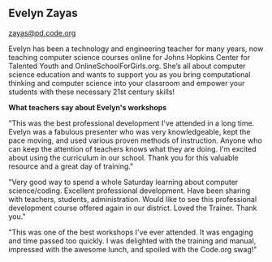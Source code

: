 ## Evelyn Zayas

[zayas@pd.code.org](mailto:zayas@pd.code.org)

Evelyn has been a technology and engineering teacher for many years, now teaching computer science courses online for Johns Hopkins Center for Talented Youth and OnlineSchoolForGirls.org. She’s all about computer science education and wants to support you as you bring computational thinking and computer science into your classroom and empower your students with these necessary 21st century skills!

**What teachers say about Evelyn's workshops**

"This was the best professional development I've attended in a long time. Evelyn was a fabulous presenter who was very knowledgeable, kept the pace moving, and used various proven methods of instruction. Anyone who can keep the attention of teachers knows what they are doing. I'm excited about using the curriculum in our school. Thank you for this valuable resource and a great day of training."

"Very good way to spend a whole Saturday learning about computer science/coding. Excellent professional development. Have been sharing with teachers, students, administration. Would like to see this professional development course offered again in our district. Loved the Trainer. Thank you."

"This was one of the best workshops I've ever attended. It was engaging and time passed too quickly. I was delighted with the training and manual, impressed with the awesome lunch, and spoiled with the Code.org swag!"
